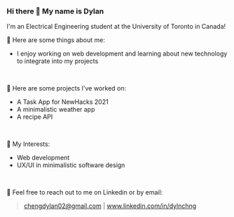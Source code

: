 ### Hi there 👋 My name is Dylan

I'm an Electrical Engineering student at the University of Toronto in Canada!

💬 Here are some things about me:
- I enjoy working on web development and learning about new technology to integrate into my projects
<br>

🔭 Here are some projects I've worked on: <br>
- A Task App for NewHacks 2021
- A minimalistic weather app
- A recipe API
<br>

🌱 My Interests:
- Web development
- UX/UI in minimalistic software design
<br>

🤔 Feel free to reach out to me on Linkedin or by email: 
> chengdylan02@gmail.com | www.linkedin.com/in/dylnchng

<!--
**dylncheng/dylncheng** is a ✨ _special_ ✨ repository because its `README.md` (this file) appears on your GitHub profile.

Here are some ideas to get you started:

- 🔭 I’m currently working on ...
- 🌱 I’m currently learning ...
- 👯 I’m looking to collaborate on ...
- 🤔 I’m looking for help with ...
- 💬 Ask me about ...
- 📫 How to reach me: ...
- 😄 Pronouns: ...
- ⚡ Fun fact: ...
-->
